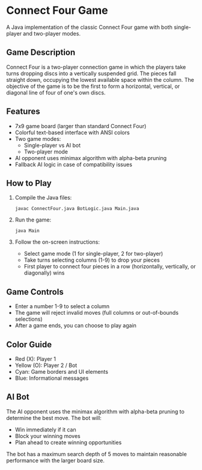 # Connect Four Game

A Java implementation of the classic Connect Four game with both single-player and two-player modes.

## Game Description

Connect Four is a two-player connection game in which the players take turns dropping discs into a vertically suspended grid. The pieces fall straight down, occupying the lowest available space within the column. The objective of the game is to be the first to form a horizontal, vertical, or diagonal line of four of one's own discs.

## Features

- 7x9 game board (larger than standard Connect Four)
- Colorful text-based interface with ANSI colors
- Two game modes:
  - Single-player vs AI bot
  - Two-player mode
- AI opponent uses minimax algorithm with alpha-beta pruning
- Fallback AI logic in case of compatibility issues

## How to Play

1. Compile the Java files:

   ```
   javac ConnectFour.java BotLogic.java Main.java
   ```

2. Run the game:

   ```
   java Main
   ```

3. Follow the on-screen instructions:
   - Select game mode (1 for single-player, 2 for two-player)
   - Take turns selecting columns (1-9) to drop your pieces
   - First player to connect four pieces in a row (horizontally, vertically, or diagonally) wins

## Game Controls

- Enter a number 1-9 to select a column
- The game will reject invalid moves (full columns or out-of-bounds selections)
- After a game ends, you can choose to play again

## Color Guide

- Red (X): Player 1
- Yellow (O): Player 2 / Bot
- Cyan: Game borders and UI elements
- Blue: Informational messages

## AI Bot

The AI opponent uses the minimax algorithm with alpha-beta pruning to determine the best move. The bot will:

- Win immediately if it can
- Block your winning moves
- Plan ahead to create winning opportunities

The bot has a maximum search depth of 5 moves to maintain reasonable performance with the larger board size.
